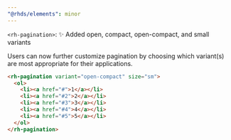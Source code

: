 ```yaml
---
"@rhds/elements": minor
---
```


`<rh-pagination>`: ✨ Added open, compact, open-compact, and small variants

Users can now further customize pagination by choosing which variant(s) are most appropriate for their applications.

```html
<rh-pagination variant="open-compact" size="sm">
  <ol>
    <li><a href="#">1</a></li>
    <li><a href="#2">2</a></li>
    <li><a href="#3">3</a></li>
    <li><a href="#4">4</a></li>
    <li><a href="#5">5</a></li>
  </ol>
</rh-pagination>
```
